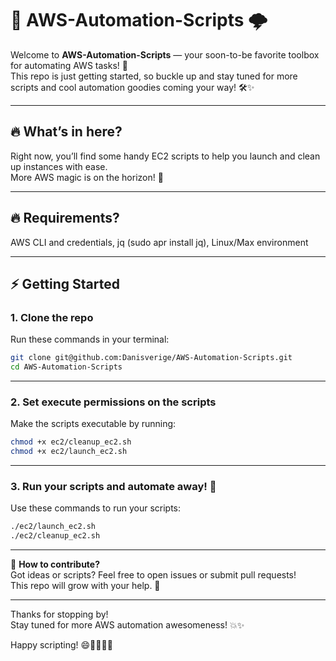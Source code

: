 # 🚀 AWS-Automation-Scripts 🌩️

Welcome to **AWS-Automation-Scripts** — your soon-to-be favorite toolbox for automating AWS tasks! 🎉  
This repo is just getting started, so buckle up and stay tuned for more scripts and cool automation goodies coming your way! 🛠️✨

---

## 🔥 What’s in here?

Right now, you’ll find some handy EC2 scripts to help you launch and clean up instances with ease.  
More AWS magic is on the horizon! 🔮

---

## 🔥 Requirements?

AWS CLI and credentials, jq (sudo apr install jq), Linux/Max environment

---

## ⚡ Getting Started

### 1. Clone the repo  
Run these commands in your terminal:

```bash
git clone git@github.com:Danisverige/AWS-Automation-Scripts.git
cd AWS-Automation-Scripts
```

---

### 2. Set execute permissions on the scripts

Make the scripts executable by running:

```bash
chmod +x ec2/cleanup_ec2.sh
chmod +x ec2/launch_ec2.sh
```

---

### 3. Run your scripts and automate away! 🚀

Use these commands to run your scripts:

```bash
./ec2/launch_ec2.sh
./ec2/cleanup_ec2.sh
```

---

🤝 **How to contribute?**  
Got ideas or scripts? Feel free to open issues or submit pull requests!  
This repo will grow with your help. 🌱

---

Thanks for stopping by!  
Stay tuned for more AWS automation awesomeness! 💥✨

Happy scripting! 😄👩‍💻👨‍💻

